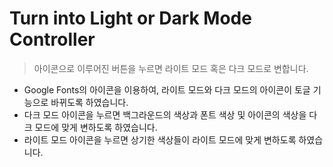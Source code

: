 # Turn into Light or Dark Mode Controller

> 아이콘으로 이루어진 버튼을 누르면 라이트 모드 혹은 다크 모드로 변합니다.

- Google Fonts의 아이콘을 이용하여, 라이트 모드와 다크 모드의 아이콘이 토글 기능으로 바뀌도록 하였습니다.
- 다크 모드 아이콘을 누르면 백그라운드의 색상과 폰트 색상 및 아이콘의 색상을 다크 모드에 맞게 변하도록 하였습니다.
- 라이트 모드 아이콘을 누르면 상기한 색상들이 라이트 모드에 맞게 변하도록 하였습니다.
